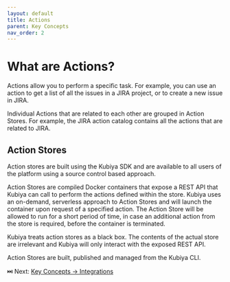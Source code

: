```yaml
---
layout: default
title: Actions
parent: Key Concepts
nav_order: 2
---
```

# What are Actions?
Actions allow you to perform a specific task. For example, you can use an action to get a list of all the issues in a JIRA project, or to create a new issue in JIRA.

Individual Actions that are related to each other are grouped in Action Stores.  For example, the JIRA action catalog contains all the actions that are related to JIRA.

## Action Stores
Action stores are built using the Kubiya SDK and are available to all users of the platform using a source control based approach.

Action Stores are compiled Docker containers that expose a REST API that Kubiya can call to perform the actions defined within the store.  Kubiya uses an on-demand, serverless approach to Action Stores and will launch the container upon request of a specified action.  The Action Store will be allowed to run for a short period of time, in case an additional action from the store is required, before the container is terminated.

Kubiya treats action stores as a black box. The contents of the actual store are irrelevant and Kubiya will only interact with the exposed REST API.

Action Stores are built, published and managed from the Kubiya CLI.

⏭️ Next: [Key Concepts -> Integrations](kc_integrations.html)